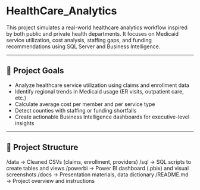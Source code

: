 # HealthCare_Analytics

This project simulates a real-world healthcare analytics workflow inspired by both public and private health departments. It focuses on Medicaid service utilization, cost analysis, staffing gaps, and funding recommendations using SQL Server and Business Intelligence.

---

## 📌 Project Goals

- Analyze healthcare service utilization using claims and enrollment data
- Identify regional trends in Medicaid usage (ER visits, outpatient care, etc.)
- Calculate average cost per member and per service type
- Detect counties with staffing or funding shortfalls
- Create actionable Business Intelligence dashboards for executive-level insights

---

## 📁 Project Structure

/data → Cleaned CSVs (claims, enrollment, providers)
/sql → SQL scripts to create tables and views
/powerbi → Power BI dashboard (.pbix) and visual screenshots
/docs → Presentation materials, data dictionary
/README.md → Project overview and instructions

